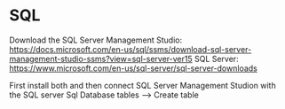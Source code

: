 # SQL
Download the SQL Server Management Studio:
https://docs.microsoft.com/en-us/sql/ssms/download-sql-server-management-studio-ssms?view=sql-server-ver15
SQL Server:
https://www.microsoft.com/en-us/sql-server/sql-server-downloads

First install both and then connect SQL Server Management Studion with the SQL server
Sql Database
tables --> Create table
